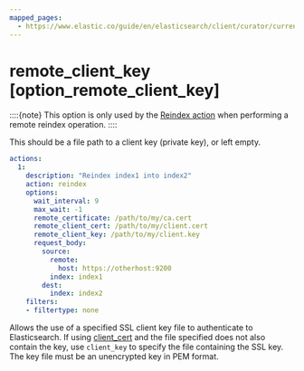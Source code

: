 ```yaml
---
mapped_pages:
  - https://www.elastic.co/guide/en/elasticsearch/client/curator/current/option_remote_client_key.html
---
```


# remote_client_key [option_remote_client_key]

::::{note}
This option is only used by the [Reindex action](/reference/reindex.md) when performing a remote reindex operation.
::::


This should be a file path to a client key (private key), or left empty.

```yaml
actions:
  1:
    description: "Reindex index1 into index2"
    action: reindex
    options:
      wait_interval: 9
      max_wait: -1
      remote_certificate: /path/to/my/ca.cert
      remote_client_cert: /path/to/my/client.cert
      remote_client_key: /path/to/my/client.key
      request_body:
        source:
          remote:
            host: https://otherhost:9200
          index: index1
        dest:
          index: index2
    filters:
    - filtertype: none
```

Allows the use of a specified SSL client key file to authenticate to Elasticsearch. If using [client_cert](/reference/configfile.md#client_cert) and the file specified does not also contain the key, use `client_key` to specify the file containing the SSL key. The key file must be an unencrypted key in PEM format.

